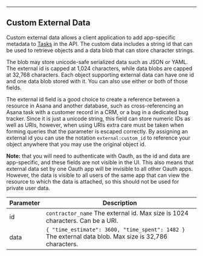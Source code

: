 ---

## Custom External Data

Custom external data allows a client application to add app-specific metadata to [Tasks](#asana-tasks)
in the API. The custom data includes a string id that can be used to retrieve objects and a data blob that can store
character strings.

The blob may store unicode-safe serialized data such as JSON or YAML. The external id is capped at 1,024 characters, while data
blobs are capped at 32,768 characters. Each object supporting external data can have one id and one data blob stored
with it. You can also use either or both of those fields.

The external id field is a good choice to create a reference between a resource in Asana and another database, such as
cross-referencing an Asana task with a customer record in a CRM, or a bug in a dedicated bug tracker. Since it is just
a unicode string, this field can store numeric IDs as well as URIs, however, when using URIs extra care must be taken
when forming queries that the parameter is escaped correctly. By assigning an external id you can use the notation
`external:custom_id` to reference your object anywhere that you may use the original object id.

**Note:** that you will need to authenticate with Oauth, as the id and data are app-specific, and these fields are not
visible in the UI. This also means that external data set by one Oauth app will be invisible to all other Oauth apps.
However, the data is visible to all users of the same app that can view the resource to which the data is attached,
so this should not be used for private user data.

| Parameter | Description |
|---|---|
| id | `contractor_name` 	The external id. Max size is 1024 characters. Can be a URI. |
| data | `{ "time_estimate": 3600, "time_spent": 1482 }` The external data blob. Max size is 32,786 characters. |

